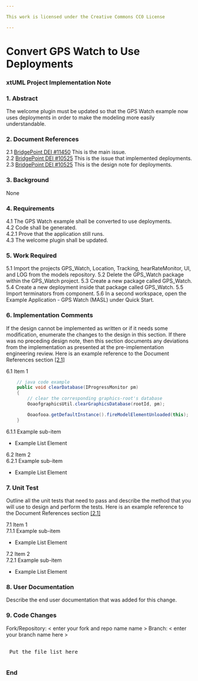 ```yaml
---

This work is licensed under the Creative Commons CC0 License

---
```


# Convert GPS Watch to Use Deployments
### xtUML Project Implementation Note



### 1. Abstract

The welcome plugin must be updated so that the GPS Watch example now uses deployments in order to make the modeling more easily understandable. 

### 2. Document References

<a id="2.1"></a>2.1 [BridgePoint DEI #11450](https://support.onefact.net/issues/11450) This is the main issue.  
<a id="2.2"></a>2.2 [BridgePoint DEI #10525](https://support.onefact.net/issues/10525) This is the issue that implemented deployments.  
<a id="2.3"></a>2.3 [BridgePoint DEI #10525](https://github.com/leviathan747/bridgepoint/blob/10525_deployments/doc-bridgepoint/notes/10525_deployments/10525_deployments_dnt.md) This is the design note for deployments. 

### 3. Background

None

### 4. Requirements

4.1 The GPS Watch example shall be converted to use deployments.  
4.2 Code shall be generated.  
4.2.1 Prove that the application still runs.  
4.3 The welcome plugin shall be updated.    


### 5. Work Required

5.1 Import the projects GPS_Watch, Location, Tracking, hearRateMonitor, UI, and LOG from the models repository.
5.2 Delete the GPS_Watch package within the GPS_Watch project.
5.3 Create a new package called GPS_Watch.
5.4 Create a new deployment inside that package called GPS_Watch.
5.5 Import terminators from component.
5.6 In a second workspace, open the Example Application - GPS Watch (MASL) under Quick Start.



### 6. Implementation Comments

If the design cannot be implemented as written or if it needs some modification,
enumerate the changes to the design in this section.  If there was no preceding
design note, then this section documents any deviations from the implementation
as presented at the pre-implementation engineering review. Here is an example reference to the Document References section [[2.1]](#2.1)

6.1 Item 1  
```java
    // java code example
    public void clearDatabase(IProgressMonitor pm) 
    {
        // clear the corresponding graphics-root's database
        OoaofgraphicsUtil.clearGraphicsDatabase(rootId, pm);

        Ooaofooa.getDefaultInstance().fireModelElementUnloaded(this);
    }
```
6.1.1 Example sub-item
* Example List Element

6.2 Item 2  
6.2.1 Example sub-item
* Example List Element

### 7. Unit Test

Outline all the unit tests that need to pass and describe the method that you
will use to design and perform the tests. Here is an example reference to the Document References section [[2.1]](#2.1)

7.1 Item 1  
7.1.1 Example sub-item
* Example List Element

7.2 Item 2  
7.2.1 Example sub-item
* Example List Element

### 8. User Documentation

Describe the end user documentation that was added for this change. 

### 9. Code Changes

Fork/Repository: < enter your fork and repo name name >
Branch: < enter your branch name here >

<pre>

 Put the file list here 

</pre>

### End
